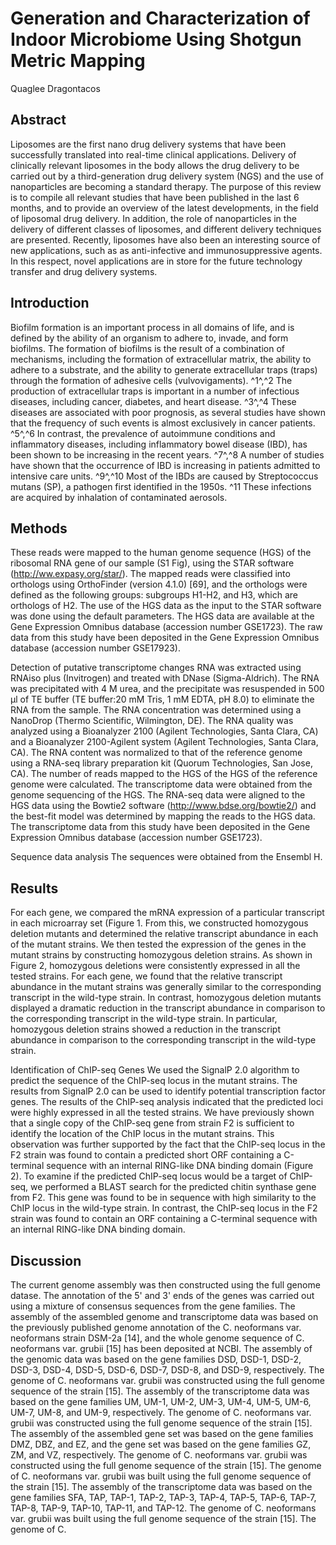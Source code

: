 # Generation and Characterization of Indoor Microbiome Using Shotgun Metric Mapping
Quaglee Dragontacos


## Abstract
Liposomes are the first nano drug delivery systems that have been successfully translated into real-time clinical applications. Delivery of clinically relevant liposomes in the body allows the drug delivery to be carried out by a third-generation drug delivery system (NGS) and the use of nanoparticles are becoming a standard therapy. The purpose of this review is to compile all relevant studies that have been published in the last 6 months, and to provide an overview of the latest developments, in the field of liposomal drug delivery. In addition, the role of nanoparticles in the delivery of different classes of liposomes, and different delivery techniques are presented. Recently, liposomes have also been an interesting source of new applications, such as as anti-infective and immunosuppressive agents. In this respect, novel applications are in store for the future technology transfer and drug delivery systems.


## Introduction
Biofilm formation is an important process in all domains of life, and is defined by the ability of an organism to adhere to, invade, and form biofilms. The formation of biofilms is the result of a combination of mechanisms, including the formation of extracellular matrix, the ability to adhere to a substrate, and the ability to generate extracellular traps (traps) through the formation of adhesive cells (vulvovigaments). ^1^,^2 The production of extracellular traps is important in a number of infectious diseases, including cancer, diabetes, and heart disease. ^3^,^4 These diseases are associated with poor prognosis, as several studies have shown that the frequency of such events is almost exclusively in cancer patients. ^5^,^6 In contrast, the prevalence of autoimmune conditions and inflammatory diseases, including inflammatory bowel disease (IBD), has been shown to be increasing in the recent years. ^7^,^8 A number of studies have shown that the occurrence of IBD is increasing in patients admitted to intensive care units. ^9^,^10 Most of the IBDs are caused by Streptococcus mutans (SP), a pathogen first identified in the 1950s. ^11 These infections are acquired by inhalation of contaminated aerosols.


## Methods
These reads were mapped to the human genome sequence (HGS) of the ribosomal RNA gene of our sample (S1 Fig), using the STAR software (http://ww.expasy.org/star/). The mapped reads were classified into orthologs using OrthoFinder (version 4.1.0) [69], and the orthologs were defined as the following groups: subgroups H1-H2, and H3, which are orthologs of H2. The use of the HGS data as the input to the STAR software was done using the default parameters. The HGS data are available at the Gene Expression Omnibus database (accession number GSE1723). The raw data from this study have been deposited in the Gene Expression Omnibus database (accession number GSE17923).

Detection of putative transcriptome changes
RNA was extracted using RNAiso plus (Invitrogen) and treated with DNase (Sigma-Aldrich). The RNA was precipitated with 4 M urea, and the precipitate was resuspended in 500 µl of TE buffer (TE buffer:20 mM Tris, 1 mM EDTA, pH 8.0) to eliminate the RNA from the sample. The RNA concentration was determined using a NanoDrop (Thermo Scientific, Wilmington, DE). The RNA quality was analyzed using a Bioanalyzer 2100 (Agilent Technologies, Santa Clara, CA) and a Bioanalyzer 2100-Agilent system (Agilent Technologies, Santa Clara, CA). The RNA content was normalized to that of the reference genome using a RNA-seq library preparation kit (Quorum Technologies, San Jose, CA). The number of reads mapped to the HGS of the HGS of the reference genome were calculated. The transcriptome data were obtained from the genome sequencing of the HGS. The RNA-seq data were aligned to the HGS data using the Bowtie2 software (http://www.bdse.org/bowtie2/) and the best-fit model was determined by mapping the reads to the HGS data. The transcriptome data from this study have been deposited in the Gene Expression Omnibus database (accession number GSE1723).

Sequence data analysis
The sequences were obtained from the Ensembl H.


## Results
For each gene, we compared the mRNA expression of a particular transcript in each microarray set (Figure 1. From this, we constructed homozygous deletion mutants and determined the relative transcript abundance in each of the mutant strains. We then tested the expression of the genes in the mutant strains by constructing homozygous deletion strains. As shown in Figure 2, homozygous deletions were consistently expressed in all the tested strains. For each gene, we found that the relative transcript abundance in the mutant strains was generally similar to the corresponding transcript in the wild-type strain. In contrast, homozygous deletion mutants displayed a dramatic reduction in the transcript abundance in comparison to the corresponding transcript in the wild-type strain. In particular, homozygous deletion strains showed a reduction in the transcript abundance in comparison to the corresponding transcript in the wild-type strain.

Identification of ChIP-seq Genes
We used the SignalP 2.0 algorithm to predict the sequence of the ChIP-seq locus in the mutant strains. The results from SignalP 2.0 can be used to identify potential transcription factor genes. The results of the ChIP-seq analysis indicated that the predicted loci were highly expressed in all the tested strains. We have previously shown that a single copy of the ChIP-seq gene from strain F2 is sufficient to identify the location of the ChIP locus in the mutant strains. This observation was further supported by the fact that the ChIP-seq locus in the F2 strain was found to contain a predicted short ORF containing a C-terminal sequence with an internal RING-like DNA binding domain (Figure 2). To examine if the predicted ChIP-seq locus would be a target of ChIP-seq, we performed a BLAST search for the predicted chitin synthase gene from F2. This gene was found to be in sequence with high similarity to the ChIP locus in the wild-type strain. In contrast, the ChIP-seq locus in the F2 strain was found to contain an ORF containing a C-terminal sequence with an internal RING-like DNA binding domain.


## Discussion
The current genome assembly was then constructed using the full genome datase. The annotation of the 5' and 3' ends of the genes was carried out using a mixture of consensus sequences from the gene families. The assembly of the assembled genome and transcriptome data was based on the previously published genome annotation of the C. neoformans var. neoformans strain DSM-2a [14], and the whole genome sequence of C. neoformans var. grubii [15] has been deposited at NCBI. The assembly of the genomic data was based on the gene families DSD, DSD-1, DSD-2, DSD-3, DSD-4, DSD-5, DSD-6, DSD-7, DSD-8, and DSD-9, respectively. The genome of C. neoformans var. grubii was constructed using the full genome sequence of the strain [15]. The assembly of the transcriptome data was based on the gene families UM, UM-1, UM-2, UM-3, UM-4, UM-5, UM-6, UM-7, UM-8, and UM-9, respectively. The genome of C. neoformans var. grubii was constructed using the full genome sequence of the strain [15]. The assembly of the assembled gene set was based on the gene families DMZ, DBZ, and EZ, and the gene set was based on the gene families GZ, ZM, and VZ, respectively. The genome of C. neoformans var. grubii was constructed using the full genome sequence of the strain [15]. The genome of C. neoformans var. grubii was built using the full genome sequence of the strain [15]. The assembly of the transcriptome data was based on the gene families SFA, TAP, TAP-1, TAP-2, TAP-3, TAP-4, TAP-5, TAP-6, TAP-7, TAP-8, TAP-9, TAP-10, TAP-11, and TAP-12. The genome of C. neoformans var. grubii was built using the full genome sequence of the strain [15]. The genome of C.
